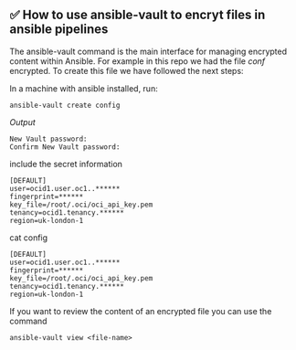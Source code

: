 
## ✅ How to use ansible-vault to encryt files in ansible pipelines

The ansible-vault command is the main interface for managing encrypted content within Ansible. For example in this repo we had the file *conf* encrypted. To create this file we have followed the next steps:

In a machine with ansible installed,  run:

````
ansible-vault create config
````

*Output*
````
New Vault password: 
Confirm New Vault password:
````

include the secret information
````
[DEFAULT]
user=ocid1.user.oc1..******
fingerprint=******
key_file=/root/.oci/oci_api_key.pem
tenancy=ocid1.tenancy.******
region=uk-london-1
````

cat config 
````
[DEFAULT]
user=ocid1.user.oc1..******
fingerprint=******
key_file=/root/.oci/oci_api_key.pem
tenancy=ocid1.tenancy.******
region=uk-london-1
````

If you want to review the content of an encrypted file you can use the command 
````
ansible-vault view <file-name> 
````

